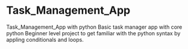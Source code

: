 # Task_Management_App
Task_Management_App with python
Basic task manager app with core python
Beginner level project to get familiar with the python syntax by appling conditionals and loops.
